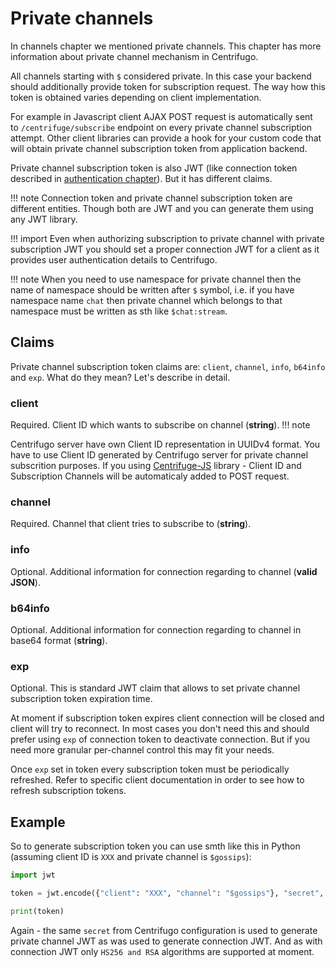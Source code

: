 # Private channels

In channels chapter we mentioned private channels. This chapter has more information about private channel mechanism in Centrifugo.

All channels starting with `$` considered private. In this case your backend should additionally provide token for subscription request. The way how this token is obtained varies depending on client implementation.

For example in Javascript client AJAX POST request is automatically sent to `/centrifuge/subscribe` endpoint on every private channel subscription attempt. Other client libraries can provide a hook for your custom code that will obtain private channel subscription token from application backend.

Private channel subscription token is also JWT (like connection token described in [authentication chapter](authentication.md)). But it has different claims.

!!! note
    Connection token and private channel subscription token are different entities. Though both are JWT and you can generate them using any JWT library.
    
!!! import
    Even when authorizing subscription to private channel with private subscription JWT you should set a proper connection JWT for a client as it provides user authentication details to Centrifugo.

!!! note
    When you need to use namespace for private channel then the name of namespace should be written after `$` symbol, i.e. if you have namespace name `chat` then private channel which belongs to that namespace must be written as sth like `$chat:stream`.

## Claims

Private channel subscription token claims are: `client`, `channel`, `info`, `b64info` and `exp`. What do they mean? Let's describe in detail.

### client

Required. Client ID which wants to subscribe on channel (**string**).
!!! note

Centrifugo server have own Client ID representation in UUIDv4 format. You have to use Client ID generated by Centrifugo server for private channel subscrition purposes. 
If you using [Centrifuge-JS](https://github.com/centrifugal/centrifuge-js) library - Client ID and Subscription Channels will be automaticaly added to POST request. 

### channel

Required. Channel that client tries to subscribe to (**string**).

### info

Optional. Additional information for connection regarding to channel (**valid JSON**).

### b64info

Optional. Additional information for connection regarding to channel in base64 format (**string**).

### exp

Optional. This is standard JWT claim that allows to set private channel subscription token expiration time.

At moment if subscription token expires client connection will be closed and client will try to reconnect. In most cases you don't need this and should prefer using `exp` of connection token to deactivate connection. But if you need more granular per-channel control this may fit your needs.

Once `exp` set in token every subscription token must be periodically refreshed. Refer to specific client documentation in order to see how to refresh subscription tokens.

## Example

So to generate subscription token you can use smth like this in Python (assuming client ID is `XXX` and private channel is `$gossips`):

```python
import jwt

token = jwt.encode({"client": "XXX", "channel": "$gossips"}, "secret", algorithm="HS256").decode()

print(token)
```

Again - the same `secret` from Centrifugo configuration is used to generate private channel JWT as was used to generate connection JWT. And as with connection JWT only `HS256 and RSA` algorithms are supported at moment.


